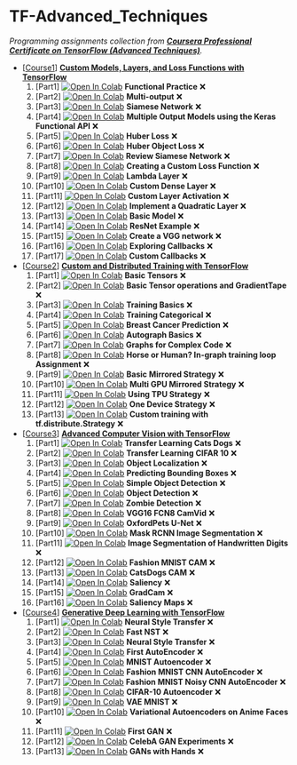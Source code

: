 # TF-Advanced_Techniques

_Programming assignments collection from [**Coursera Professional Certificate on TensorFlow (Advanced Techniques)**](https://www.coursera.org/specializations/tensorflow-advanced-techniques)._

- [[Course1](C1-Custom_Models_Layers_And_Loss_Functions)] [**Custom Models, Layers, and Loss Functions with TensorFlow**](https://www.coursera.org/learn/custom-models-layers-loss-functions-with-tensorflow)
	1. [Part1] [![Open In Colab](https://colab.research.google.com/assets/colab-badge.svg)](https://colab.research.google.com/github/damianiRiccardo90/TF-Advanced_Techniques/blob/master/C1-Custom_Models_Layers_And_Loss_Functions/W1-Functional_APIs/C1_W1_Lab_1_functional-practice.ipynb) **Functional Practice** :x:
	2. [Part2] [![Open In Colab](https://colab.research.google.com/assets/colab-badge.svg)](https://colab.research.google.com/github/damianiRiccardo90/TF-Advanced_Techniques/blob/master/C1-Custom_Models_Layers_And_Loss_Functions/W1-Functional_APIs/C1_W1_Lab_2_multi-output.ipynb) **Multi-output** :x:
	3. [Part3] [![Open In Colab](https://colab.research.google.com/assets/colab-badge.svg)](https://colab.research.google.com/github/damianiRiccardo90/TF-Advanced_Techniques/blob/master/C1-Custom_Models_Layers_And_Loss_Functions/W1-Functional_APIs/C1_W1_Lab_3_siamese-network.ipynb) **Siamese Network** :x:
	4. [Part4] [![Open In Colab](https://colab.research.google.com/assets/colab-badge.svg)](https://colab.research.google.com/github/damianiRiccardo90/TF-Advanced_Techniques/blob/master/C1-Custom_Models_Layers_And_Loss_Functions/W1-Functional_APIs/C1W1_Assignment.ipynb) **Multiple Output Models using the Keras Functional API** :x:
	5. [Part5] [![Open In Colab](https://colab.research.google.com/assets/colab-badge.svg)](https://colab.research.google.com/github/damianiRiccardo90/TF-Advanced_Techniques/blob/master/C1-Custom_Models_Layers_And_Loss_Functions/W2-Custom_Loss_Functions/C1_W2_Lab_1_huber-loss.ipynb) **Huber Loss** :x:
	6. [Part6] [![Open In Colab](https://colab.research.google.com/assets/colab-badge.svg)](https://colab.research.google.com/github/damianiRiccardo90/TF-Advanced_Techniques/blob/master/C1-Custom_Models_Layers_And_Loss_Functions/W2-Custom_Loss_Functions/C1_W2_Lab_2_huber-object-loss.ipynb) **Huber Object Loss** :x:
	7. [Part7] [![Open In Colab](https://colab.research.google.com/assets/colab-badge.svg)](https://colab.research.google.com/github/damianiRiccardo90/TF-Advanced_Techniques/blob/master/C1-Custom_Models_Layers_And_Loss_Functions/W2-Custom_Loss_Functions/C1_W2_Lab_3_review-siamese-network.ipynb) **Review Siamese Network** :x:
	8. [Part8] [![Open In Colab](https://colab.research.google.com/assets/colab-badge.svg)](https://colab.research.google.com/github/damianiRiccardo90/TF-Advanced_Techniques/blob/master/C1-Custom_Models_Layers_And_Loss_Functions/W2-Custom_Loss_Functions/C1W2_Assignment.ipynb) **Creating a Custom Loss Function** :x:
	9. [Part9] [![Open In Colab](https://colab.research.google.com/assets/colab-badge.svg)](https://colab.research.google.com/github/damianiRiccardo90/TF-Advanced_Techniques/blob/master/C1-Custom_Models_Layers_And_Loss_Functions/W3-Custom_Layers/C1_W3_Lab_1_lambda-layer.ipynb) **Lambda Layer** :x:
	10. [Part10] [![Open In Colab](https://colab.research.google.com/assets/colab-badge.svg)](https://colab.research.google.com/github/damianiRiccardo90/TF-Advanced_Techniques/blob/master/C1-Custom_Models_Layers_And_Loss_Functions/W3-Custom_Layers/C1_W3_Lab_2_custom-dense-layer.ipynb) **Custom Dense Layer** :x:
	11. [Part11] [![Open In Colab](https://colab.research.google.com/assets/colab-badge.svg)](https://colab.research.google.com/github/damianiRiccardo90/TF-Advanced_Techniques/blob/master/C1-Custom_Models_Layers_And_Loss_Functions/W3-Custom_Layers/C1_W3_Lab_3_custom-layer-activation.ipynb) **Custom Layer Activation** :x:
	12. [Part12] [![Open In Colab](https://colab.research.google.com/assets/colab-badge.svg)](https://colab.research.google.com/github/damianiRiccardo90/TF-Advanced_Techniques/blob/master/C1-Custom_Models_Layers_And_Loss_Functions/W3-Custom_Layers/C1W3_Assignment.ipynb) **Implement a Quadratic Layer** :x:
	13. [Part13] [![Open In Colab](https://colab.research.google.com/assets/colab-badge.svg)](https://colab.research.google.com/github/damianiRiccardo90/TF-Advanced_Techniques/blob/master/C1-Custom_Models_Layers_And_Loss_Functions/W4-Custom_Models/C1_W4_Lab_1_basic-model.ipynb) **Basic Model** :x:
	14. [Part14] [![Open In Colab](https://colab.research.google.com/assets/colab-badge.svg)](https://colab.research.google.com/github/damianiRiccardo90/TF-Advanced_Techniques/blob/master/C1-Custom_Models_Layers_And_Loss_Functions/W4-Custom_Models/C1_W4_Lab_2_resnet-example.ipynb) **ResNet Example** :x:
	15. [Part15] [![Open In Colab](https://colab.research.google.com/assets/colab-badge.svg)](https://colab.research.google.com/github/damianiRiccardo90/TF-Advanced_Techniques/blob/master/C1-Custom_Models_Layers_And_Loss_Functions/W4-Custom_Models/C1W4_Assignment.ipynb) **Create a VGG network** :x:
	16. [Part16] [![Open In Colab](https://colab.research.google.com/assets/colab-badge.svg)](https://colab.research.google.com/github/damianiRiccardo90/TF-Advanced_Techniques/blob/master/C1-Custom_Models_Layers_And_Loss_Functions/W5-Callbacks/C1_W5_Lab_1_exploring-callbacks.ipynb) **Exploring Callbacks** :x:
	17. [Part17] [![Open In Colab](https://colab.research.google.com/assets/colab-badge.svg)](https://colab.research.google.com/github/damianiRiccardo90/TF-Advanced_Techniques/blob/master/C1-Custom_Models_Layers_And_Loss_Functions/W5-Callbacks/C1_W5_Lab_2_custom-callbacks.ipynb) **Custom Callbacks** :x:
- [[Course2](C2-Custom_And_Distributed_Training)] [**Custom and Distributed Training with TensorFlow**](https://www.coursera.org/learn/custom-distributed-training-with-tensorflow)
	1. [Part1] [![Open In Colab](https://colab.research.google.com/assets/colab-badge.svg)](https://colab.research.google.com/github/damianiRiccardo90/TF-Advanced_Techniques/blob/master/C2-Custom_And_Distributed_Training/W1-Differentiation_And_Gradients/C2_W1_Lab_1_basic-tensors.ipynb) **Basic Tensors** :x:
	2. [Part2] [![Open In Colab](https://colab.research.google.com/assets/colab-badge.svg)](https://colab.research.google.com/github/damianiRiccardo90/TF-Advanced_Techniques/blob/master/C2-Custom_And_Distributed_Training/W1-Differentiation_And_Gradients/C2W1_Assignment.ipynb) **Basic Tensor operations and GradientTape** :x:
	3. [Part3] [![Open In Colab](https://colab.research.google.com/assets/colab-badge.svg)](https://colab.research.google.com/github/damianiRiccardo90/TF-Advanced_Techniques/blob/master/C2-Custom_And_Distributed_Training/W2-Custom_Training/C2_W2_Lab_1_training-basics.ipynb) **Training Basics** :x:
	4. [Part4] [![Open In Colab](https://colab.research.google.com/assets/colab-badge.svg)](https://colab.research.google.com/github/damianiRiccardo90/TF-Advanced_Techniques/blob/master/C2-Custom_And_Distributed_Training/W2-Custom_Training/C2_W2_Lab_2_training-categorical.ipynb) **Training Categorical** :x:
	5. [Part5] [![Open In Colab](https://colab.research.google.com/assets/colab-badge.svg)](https://colab.research.google.com/github/damianiRiccardo90/TF-Advanced_Techniques/blob/master/C2-Custom_And_Distributed_Training/W2-Custom_Training/C2W2_Assignment.ipynb) **Breast Cancer Prediction** :x:
	6. [Part6] [![Open In Colab](https://colab.research.google.com/assets/colab-badge.svg)](https://colab.research.google.com/github/damianiRiccardo90/TF-Advanced_Techniques/blob/master/C2-Custom_And_Distributed_Training/W3-Graph_Mode/C2_W3_Lab_1_autograph-basics.ipynb) **Autograph Basics** :x:
	7. [Part7] [![Open In Colab](https://colab.research.google.com/assets/colab-badge.svg)](https://colab.research.google.com/github/damianiRiccardo90/TF-Advanced_Techniques/blob/master/C2-Custom_And_Distributed_Training/W3-Graph_Mode/C2_W3_Lab_2-graphs-for-complex-code.ipynb) **Graphs for Complex Code** :x:
	8. [Part8] [![Open In Colab](https://colab.research.google.com/assets/colab-badge.svg)](https://colab.research.google.com/github/damianiRiccardo90/TF-Advanced_Techniques/blob/master/C2-Custom_And_Distributed_Training/W3-Graph_Mode/C2W3_Assignment.ipynb) **Horse or Human? In-graph training loop Assignment** :x:
	9. [Part9] [![Open In Colab](https://colab.research.google.com/assets/colab-badge.svg)](https://colab.research.google.com/github/damianiRiccardo90/TF-Advanced_Techniques/blob/master/C2-Custom_And_Distributed_Training/W4-Distributed_Training/C2_W4_Lab_1_basic-mirrored-strategy.ipynb) **Basic Mirrored Strategy** :x:
	10. [Part10] [![Open In Colab](https://colab.research.google.com/assets/colab-badge.svg)](https://colab.research.google.com/github/damianiRiccardo90/TF-Advanced_Techniques/blob/master/C2-Custom_And_Distributed_Training/W4-Distributed_Training/C2_W4_Lab_2_multi-GPU-mirrored-strategy.ipynb) **Multi GPU Mirrored Strategy** :x:
	11. [Part11] [![Open In Colab](https://colab.research.google.com/assets/colab-badge.svg)](https://colab.research.google.com/github/damianiRiccardo90/TF-Advanced_Techniques/blob/master/C2-Custom_And_Distributed_Training/W4-Distributed_Training/C2_W4_Lab_3_using-TPU-strategy.ipynb) **Using TPU Strategy** :x:
	12. [Part12] [![Open In Colab](https://colab.research.google.com/assets/colab-badge.svg)](https://colab.research.google.com/github/damianiRiccardo90/TF-Advanced_Techniques/blob/master/C2-Custom_And_Distributed_Training/W4-Distributed_Training/C2_W4_Lab_4_one-device-strategy.ipynb) **One Device Strategy** :x:
	13. [Part13] [![Open In Colab](https://colab.research.google.com/assets/colab-badge.svg)](https://colab.research.google.com/github/damianiRiccardo90/TF-Advanced_Techniques/blob/master/C2-Custom_And_Distributed_Training/W4-Distributed_Training/C2W4_Assignment.ipynb) **Custom training with tf.distribute.Strategy** :x:
- [[Course3](C3-Advanced_Computer_Vision)] [**Advanced Computer Vision with TensorFlow**](https://www.coursera.org/learn/advanced-computer-vision-with-tensorflow)
	1. [Part1] [![Open In Colab](https://colab.research.google.com/assets/colab-badge.svg)](https://colab.research.google.com/github/damianiRiccardo90/TF-Advanced_Techniques/blob/master/C3-Advanced_Computer_Vision/W1-Introduction_To_Computer_Vision/C3_W1_Lab_1_transfer_learning_cats_dogs.ipynb) **Transfer Learning Cats Dogs** :x:
	2. [Part2] [![Open In Colab](https://colab.research.google.com/assets/colab-badge.svg)](https://colab.research.google.com/github/damianiRiccardo90/TF-Advanced_Techniques/blob/master/C3-Advanced_Computer_Vision/W1-Introduction_To_Computer_Vision/C3_W1_Lab_2_Transfer_Learning_CIFAR_10.ipynb) **Transfer Learning CIFAR 10** :x:
	3. [Part3] [![Open In Colab](https://colab.research.google.com/assets/colab-badge.svg)](https://colab.research.google.com/github/damianiRiccardo90/TF-Advanced_Techniques/blob/master/C3-Advanced_Computer_Vision/W1-Introduction_To_Computer_Vision/C3_W1_Lab_3_Object_Localization.ipynb) **Object Localization** :x:
	4. [Part4] [![Open In Colab](https://colab.research.google.com/assets/colab-badge.svg)](https://colab.research.google.com/github/damianiRiccardo90/TF-Advanced_Techniques/blob/master/C3-Advanced_Computer_Vision/W1-Introduction_To_Computer_Vision/C3W1_Assignment.ipynb) **Predicting Bounding Boxes** :x:
	5. [Part5] [![Open In Colab](https://colab.research.google.com/assets/colab-badge.svg)](https://colab.research.google.com/github/damianiRiccardo90/TF-Advanced_Techniques/blob/master/C3-Advanced_Computer_Vision/W2-Object_Detection/C3_W2_Lab_1_Simple_Object_Detection.ipynb) **Simple Object Detection** :x:
	6. [Part6] [![Open In Colab](https://colab.research.google.com/assets/colab-badge.svg)](https://colab.research.google.com/github/damianiRiccardo90/TF-Advanced_Techniques/blob/master/C3-Advanced_Computer_Vision/W2-Object_Detection/C3_W2_Lab_2_Object_Detection.ipynb) **Object Detection** :x:
	7. [Part7] [![Open In Colab](https://colab.research.google.com/assets/colab-badge.svg)](https://colab.research.google.com/github/damianiRiccardo90/TF-Advanced_Techniques/blob/master/C3-Advanced_Computer_Vision/W2-Object_Detection/C3W2_Assignment.ipynb) **Zombie Detection** :x:
	8. [Part8] [![Open In Colab](https://colab.research.google.com/assets/colab-badge.svg)](https://colab.research.google.com/github/damianiRiccardo90/TF-Advanced_Techniques/blob/master/C3-Advanced_Computer_Vision/W3-Image_Segmentation/C3_W3_Lab_1_VGG16_FCN8_CamVid.ipynb) **VGG16 FCN8 CamVid** :x:
	9. [Part9] [![Open In Colab](https://colab.research.google.com/assets/colab-badge.svg)](https://colab.research.google.com/github/damianiRiccardo90/TF-Advanced_Techniques/blob/master/C3-Advanced_Computer_Vision/W3-Image_Segmentation/C3_W3_Lab_2_OxfordPets_UNet.ipynb) **OxfordPets U-Net** :x:
	10. [Part10] [![Open In Colab](https://colab.research.google.com/assets/colab-badge.svg)](https://colab.research.google.com/github/damianiRiccardo90/TF-Advanced_Techniques/blob/master/C3-Advanced_Computer_Vision/W3-Image_Segmentation/C3_W3_Lab_3_Mask_RCNN_ImageSegmentation.ipynb) **Mask RCNN Image Segmentation** :x:
	11. [Part11] [![Open In Colab](https://colab.research.google.com/assets/colab-badge.svg)](https://colab.research.google.com/github/damianiRiccardo90/TF-Advanced_Techniques/blob/master/C3-Advanced_Computer_Vision/W3-Image_Segmentation/C3W3_Assignment.ipynb) **Image Segmentation of Handwritten Digits** :x:
	12. [Part12] [![Open In Colab](https://colab.research.google.com/assets/colab-badge.svg)](https://colab.research.google.com/github/damianiRiccardo90/TF-Advanced_Techniques/blob/master/C3-Advanced_Computer_Vision/W4-Visualization_And_Interpretability/C3_W4_Lab_1_FashionMNIST_CAM.ipynb) **Fashion MNIST CAM** :x:
	13. [Part13] [![Open In Colab](https://colab.research.google.com/assets/colab-badge.svg)](https://colab.research.google.com/github/damianiRiccardo90/TF-Advanced_Techniques/blob/master/C3-Advanced_Computer_Vision/W4-Visualization_And_Interpretability/C3_W4_Lab_2_CatsDogs_CAM.ipynb) **CatsDogs CAM** :x:
	14. [Part14] [![Open In Colab](https://colab.research.google.com/assets/colab-badge.svg)](https://colab.research.google.com/github/damianiRiccardo90/TF-Advanced_Techniques/blob/master/C3-Advanced_Computer_Vision/W4-Visualization_And_Interpretability/C3_W4_Lab_3_Saliency.ipynb) **Saliency** :x:
	15. [Part15] [![Open In Colab](https://colab.research.google.com/assets/colab-badge.svg)](https://colab.research.google.com/github/damianiRiccardo90/TF-Advanced_Techniques/blob/master/C3-Advanced_Computer_Vision/W4-Visualization_And_Interpretability/C3_W4_Lab_4_GradCam.ipynb) **GradCam** :x:
	16. [Part16] [![Open In Colab](https://colab.research.google.com/assets/colab-badge.svg)](https://colab.research.google.com/github/damianiRiccardo90/TF-Advanced_Techniques/blob/master/C3-Advanced_Computer_Vision/W4-Visualization_And_Interpretability/C3W4_Assignment.ipynb) **Saliency Maps** :x:
- [[Course4](C4-Generative_Deep_Learning)] [**Generative Deep Learning with TensorFlow**](https://www.coursera.org/learn/generative-deep-learning-with-tensorflow)
	1. [Part1] [![Open In Colab](https://colab.research.google.com/assets/colab-badge.svg)](https://colab.research.google.com/github/damianiRiccardo90/TF-Advanced_Techniques/blob/master/C4-Generative_Deep_Learning/W1-Style_Transfer/C4_W1_Lab_1_Neural_Style_Transfer.ipynb) **Neural Style Transfer** :x:
	2. [Part2] [![Open In Colab](https://colab.research.google.com/assets/colab-badge.svg)](https://colab.research.google.com/github/damianiRiccardo90/TF-Advanced_Techniques/blob/master/C4-Generative_Deep_Learning/W1-Style_Transfer/C4_W1_Lab_2_Fast_NST.ipynb) **Fast NST** :x:
	3. [Part3] [![Open In Colab](https://colab.research.google.com/assets/colab-badge.svg)](https://colab.research.google.com/github/damianiRiccardo90/TF-Advanced_Techniques/blob/master/C4-Generative_Deep_Learning/W1-Style_Transfer/C4W1_Assignment.ipynb) **Neural Style Transfer** :x:
	4. [Part4] [![Open In Colab](https://colab.research.google.com/assets/colab-badge.svg)](https://colab.research.google.com/github/damianiRiccardo90/TF-Advanced_Techniques/blob/master/C4-Generative_Deep_Learning/W2-AutoEncoders/C4_W2_Lab_1_FirstAutoEncoder.ipynb) **First AutoEncoder** :x:
	5. [Part5] [![Open In Colab](https://colab.research.google.com/assets/colab-badge.svg)](https://colab.research.google.com/github/damianiRiccardo90/TF-Advanced_Techniques/blob/master/C4-Generative_Deep_Learning/W2-AutoEncoders/C4_W2_Lab_2_MNIST_Autoencoder.ipynb) **MNIST Autoencoder** :x:
	6. [Part6] [![Open In Colab](https://colab.research.google.com/assets/colab-badge.svg)](https://colab.research.google.com/github/damianiRiccardo90/TF-Advanced_Techniques/blob/master/C4-Generative_Deep_Learning/W2-AutoEncoders/C4_W2_Lab_4_FashionMNIST_CNNAutoEncoder.ipynb) **Fashion MNIST CNN AutoEncoder** :x:
	7. [Part7] [![Open In Colab](https://colab.research.google.com/assets/colab-badge.svg)](https://colab.research.google.com/github/damianiRiccardo90/TF-Advanced_Techniques/blob/master/C4-Generative_Deep_Learning/W2-AutoEncoders/C4_W2_Lab_5_FashionMNIST_NoisyCNNAutoEncoder.ipynb) **Fashion MNIST Noisy CNN AutoEncoder** :x:
	8. [Part8] [![Open In Colab](https://colab.research.google.com/assets/colab-badge.svg)](https://colab.research.google.com/github/damianiRiccardo90/TF-Advanced_Techniques/blob/master/C4-Generative_Deep_Learning/W2-AutoEncoders/C4W2_Assignment.ipynb) **CIFAR-10 Autoencoder** :x:
	9. [Part9] [![Open In Colab](https://colab.research.google.com/assets/colab-badge.svg)](https://colab.research.google.com/github/damianiRiccardo90/TF-Advanced_Techniques/blob/master/C4-Generative_Deep_Learning/W3-Variational_AutoEncoders/C4_W3_Lab_1_VAE_MNIST.ipynb) **VAE MNIST** :x:
	10. [Part10] [![Open In Colab](https://colab.research.google.com/assets/colab-badge.svg)](https://colab.research.google.com/github/damianiRiccardo90/TF-Advanced_Techniques/blob/master/C4-Generative_Deep_Learning/W3-Variational_AutoEncoders/C4W3_Assignment.ipynb) **Variational Autoencoders on Anime Faces** :x:
	11. [Part11] [![Open In Colab](https://colab.research.google.com/assets/colab-badge.svg)](https://colab.research.google.com/github/damianiRiccardo90/TF-Advanced_Techniques/blob/master/C4-Generative_Deep_Learning/W4-GANs/C4_W4_Lab_1_First_GAN.ipynb) **First GAN** :x:
	12. [Part12] [![Open In Colab](https://colab.research.google.com/assets/colab-badge.svg)](https://colab.research.google.com/github/damianiRiccardo90/TF-Advanced_Techniques/blob/master/C4-Generative_Deep_Learning/W4-GANs/C4_W4_Lab_3_CelebA_GAN_Experiments.ipynb) **CelebA GAN Experiments** :x:
	13. [Part13] [![Open In Colab](https://colab.research.google.com/assets/colab-badge.svg)](https://colab.research.google.com/github/damianiRiccardo90/TF-Advanced_Techniques/blob/master/C4-Generative_Deep_Learning/W4-GANs/C4W4_Assignment.ipynb) **GANs with Hands** :x:
